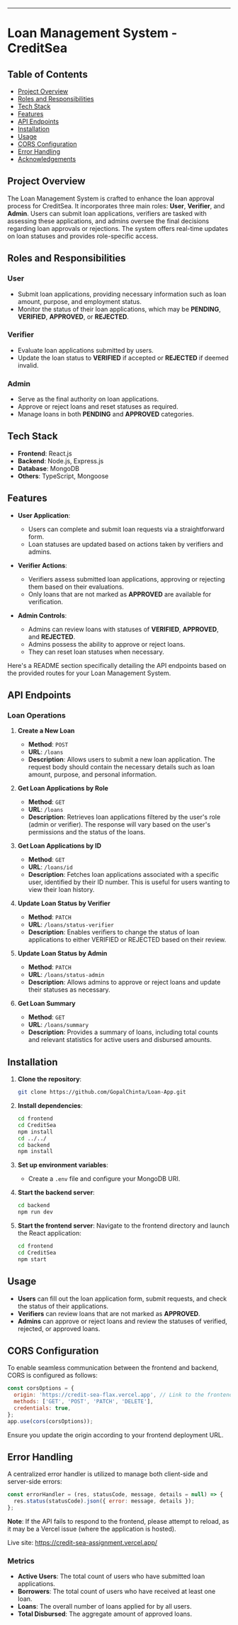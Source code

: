 
---

# Loan Management System - CreditSea

## Table of Contents
- [Project Overview](#project-overview)
- [Roles and Responsibilities](#roles-and-responsibilities)
- [Tech Stack](#tech-stack)
- [Features](#features)
- [API Endpoints](#api-endpoints)
- [Installation](#installation)
- [Usage](#usage)
- [CORS Configuration](#cors-configuration)
- [Error Handling](#error-handling)
- [Acknowledgements](#acknowledgements)

## Project Overview
The Loan Management System is crafted to enhance the loan approval process for CreditSea. It incorporates three main roles: **User**, **Verifier**, and **Admin**. Users can submit loan applications, verifiers are tasked with assessing these applications, and admins oversee the final decisions regarding loan approvals or rejections. The system offers real-time updates on loan statuses and provides role-specific access.

## Roles and Responsibilities

### User
- Submit loan applications, providing necessary information such as loan amount, purpose, and employment status.
- Monitor the status of their loan applications, which may be **PENDING**, **VERIFIED**, **APPROVED**, or **REJECTED**.

### Verifier
- Evaluate loan applications submitted by users.
- Update the loan status to **VERIFIED** if accepted or **REJECTED** if deemed invalid.

### Admin
- Serve as the final authority on loan applications.
- Approve or reject loans and reset statuses as required.
- Manage loans in both **PENDING** and **APPROVED** categories.

## Tech Stack
- **Frontend**: React.js
- **Backend**: Node.js, Express.js
- **Database**: MongoDB
- **Others**: TypeScript, Mongoose

## Features

- **User Application**:
  - Users can complete and submit loan requests via a straightforward form.
  - Loan statuses are updated based on actions taken by verifiers and admins.

- **Verifier Actions**:
  - Verifiers assess submitted loan applications, approving or rejecting them based on their evaluations.
  - Only loans that are not marked as **APPROVED** are available for verification.

- **Admin Controls**:
  - Admins can review loans with statuses of **VERIFIED**, **APPROVED**, and **REJECTED**.
  - Admins possess the ability to approve or reject loans.
  - They can reset loan statuses when necessary.

Here's a README section specifically detailing the API endpoints based on the provided routes for your Loan Management System. 

## API Endpoints

### Loan Operations

1. **Create a New Loan**
   - **Method**: `POST`
   - **URL**: `/loans`
   - **Description**: Allows users to submit a new loan application. The request body should contain the necessary details such as loan amount, purpose, and personal information.

2. **Get Loan Applications by Role**
   - **Method**: `GET`
   - **URL**: `/loans`
   - **Description**: Retrieves loan applications filtered by the user's role (admin or verifier). The response will vary based on the user's permissions and the status of the loans.

3. **Get Loan Applications by ID**
   - **Method**: `GET`
   - **URL**: `/loans/id`
   - **Description**: Fetches loan applications associated with a specific user, identified by their ID number. This is useful for users wanting to view their loan history.

4. **Update Loan Status by Verifier**
   - **Method**: `PATCH`
   - **URL**: `/loans/status-verifier`
   - **Description**: Enables verifiers to change the status of loan applications to either VERIFIED or REJECTED based on their review.

5. **Update Loan Status by Admin**
   - **Method**: `PATCH`
   - **URL**: `/loans/status-admin`
   - **Description**: Allows admins to approve or reject loans and update their statuses as necessary.

6. **Get Loan Summary**
   - **Method**: `GET`
   - **URL**: `/loans/summary`
   - **Description**: Provides a summary of loans, including total counts and relevant statistics for active users and disbursed amounts.

## Installation

1. **Clone the repository**:
   ```bash
   git clone https://github.com/GopalChinta/Loan-App.git
   ```

2. **Install dependencies**:
   ```bash
   cd frontend
   cd CreditSea
   npm install
   cd ../../
   cd backend
   npm install
   ```

3. **Set up environment variables**:
   - Create a `.env` file and configure your MongoDB URI.

4. **Start the backend server**:
   ```bash
   cd backend
   npm run dev
   ```

5. **Start the frontend server**:
   Navigate to the frontend directory and launch the React application:
   ```bash
   cd frontend
   cd CreditSea
   npm start
   ```

## Usage

- **Users** can fill out the loan application form, submit requests, and check the status of their applications.
- **Verifiers** can review loans that are not marked as **APPROVED**.
- **Admins** can approve or reject loans and review the statuses of verified, rejected, or approved loans.

## CORS Configuration
To enable seamless communication between the frontend and backend, CORS is configured as follows:

```javascript
const corsOptions = {
  origin: 'https://credit-sea-flax.vercel.app', // Link to the frontend
  methods: ['GET', 'POST', 'PATCH', 'DELETE'],
  credentials: true,
};
app.use(cors(corsOptions));
```
Ensure you update the origin according to your frontend deployment URL.

## Error Handling
A centralized error handler is utilized to manage both client-side and server-side errors:

```javascript
const errorHandler = (res, statusCode, message, details = null) => {
  res.status(statusCode).json({ error: message, details });
};
```

**Note**: If the API fails to respond to the frontend, please attempt to reload, as it may be a Vercel issue (where the application is hosted).

Live site: https://credit-sea-assignment.vercel.app/

### Metrics
- **Active Users**: The total count of users who have submitted loan applications.
- **Borrowers**: The total count of users who have received at least one loan.
- **Loans**: The overall number of loans applied for by all users.
- **Total Disbursed**: The aggregate amount of approved loans.
